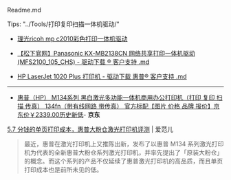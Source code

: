 Readme.md

Tips: "../Tools/打印复印扫描一体机驱动/"

- [理光ricoh mp c2010彩色打印一体机驱动](https://github.com/taoste/Hello-World/blob/master/Tools/打印复印扫描一体机驱动/理光ricoh%20mp%20c2010彩色打印一体机驱动)

- [【松下官网】Panasonic KX-MB2138CN 网络共享打印一体机驱动(MFS2100_105_CHS) - 驱动下载 ® 客户支持 .md](https://github.com/taoste/Hello-World/blob/master/Tools/打印复印扫描一体机驱动/【松下官网】Panasonic%20KX-MB2138CN%20网络共享打印一体机驱动(MFS2100_105_CHS)%20-%20驱动下载%20®%20客户支持%20.md)

- [HP LaserJet 1020 Plus 打印机 - 驱动下载 惠普® 客户支持 .md](https://github.com/taoste/Hello-World/blob/master/Tools/打印复印扫描一体机驱动/HP%20LaserJet%201020%20Plus%20打印机%20-%20驱动下载%20惠普®%20客户支持%20.md)

----------------------------------------------------------------

- [惠普（HP） M134系列 黑白激光多功能一体机商用办公打印机（打印 复印 扫描 传真） 134fn（带有线网路 带传真） 官方标配【图片 价格 品牌 报价】京东价￥2339.00历史新低](https://item.jd.com/14607509032.html)- **京东**

[5.7 分钱的单页打印成本，惠普大粉仓激光打印机评测](https://www.ifanr.com/1068089) | 爱范儿         

> 最近，惠普在激光打印机上又推陈出新，发布了以惠普 M134 系列激光打印机为代表的全新惠普大粉仓系列激光打印机，并率先提出了「原装大粉仓」的概念。而这个系列的产品不仅延续了惠普激光打印机的高品质，而且单页打印成本也是前所未见的低。
